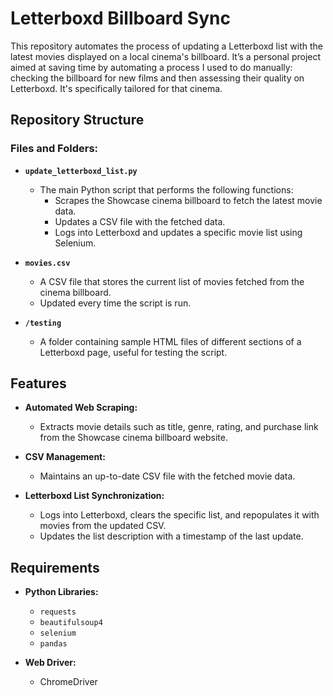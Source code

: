# Letterboxd Billboard Sync

This repository automates the process of updating a Letterboxd list with the latest movies displayed on a local cinema's billboard. It’s a personal project aimed at saving time by automating a process I used to do manually: checking the billboard for new films and then assessing their quality on Letterboxd. It's specifically tailored for that cinema.

## Repository Structure

### Files and Folders:

- **`update_letterboxd_list.py`**
  - The main Python script that performs the following functions:
    - Scrapes the Showcase cinema billboard to fetch the latest movie data.
    - Updates a CSV file with the fetched data.
    - Logs into Letterboxd and updates a specific movie list using Selenium.

- **`movies.csv`**
  - A CSV file that stores the current list of movies fetched from the cinema billboard.
  - Updated every time the script is run.

- **`/testing`**
  - A folder containing sample HTML files of different sections of a Letterboxd page, useful for testing the script.

## Features

- **Automated Web Scraping:**
  - Extracts movie details such as title, genre, rating, and purchase link from the Showcase cinema billboard website.

- **CSV Management:**
  - Maintains an up-to-date CSV file with the fetched movie data.

- **Letterboxd List Synchronization:**
  - Logs into Letterboxd, clears the specific list, and repopulates it with movies from the updated CSV.
  - Updates the list description with a timestamp of the last update.

## Requirements

- **Python Libraries:**
  - `requests`
  - `beautifulsoup4`
  - `selenium`
  - `pandas`

- **Web Driver:**
  - ChromeDriver


